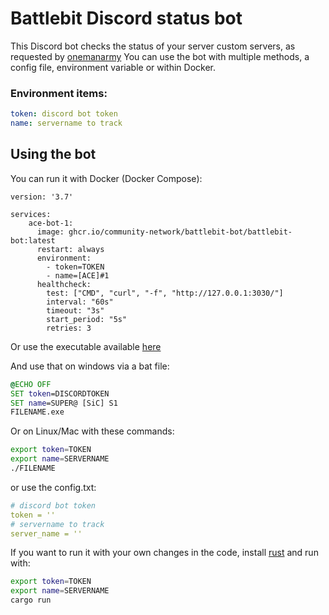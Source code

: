 # Battlebit Discord status bot

This Discord bot checks the status of your server custom servers, as requested by [onemanarmy](https://www.superinfantryclan.com/)
You can use the bot with multiple methods, a config file, environment variable or within Docker.

### Environment items:

```yaml
token: discord bot token
name: servername to track
```

## Using the bot

You can run it with Docker (Docker Compose):

```docker
version: '3.7'

services:
    ace-bot-1:
      image: ghcr.io/community-network/battlebit-bot/battlebit-bot:latest
      restart: always
      environment:
        - token=TOKEN
        - name=[ACE]#1
      healthcheck:
        test: ["CMD", "curl", "-f", "http://127.0.0.1:3030/"]
        interval: "60s"
        timeout: "3s"
        start_period: "5s"
        retries: 3
```

Or use the executable available [here](https://github.com/community-network/battlebit-bot/releases/latest)

And use that on windows via a bat file:

```bat
@ECHO OFF
SET token=DISCORDTOKEN
SET name=SUPER@ [SiC] S1
FILENAME.exe
```

Or on Linux/Mac with these commands:

```bash
export token=TOKEN
export name=SERVERNAME
./FILENAME
```

or use the config.txt:

```yaml
# discord bot token
token = ''
# servername to track
server_name = ''
```

If you want to run it with your own changes in the code, install [rust](https://www.rust-lang.org/tools/install) and run with:

```bash
export token=TOKEN
export name=SERVERNAME
cargo run
```
